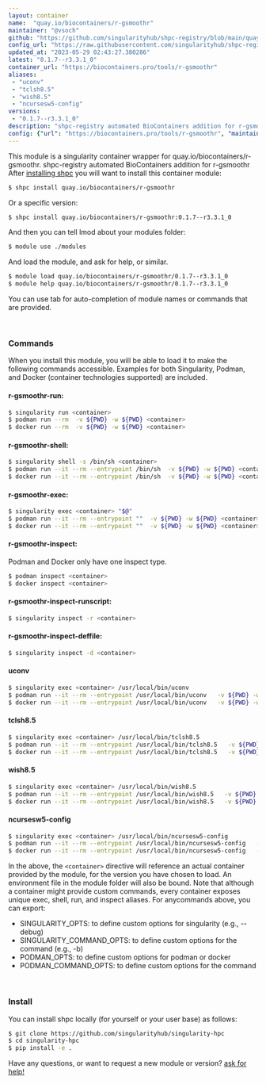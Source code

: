 ```yaml
---
layout: container
name:  "quay.io/biocontainers/r-gsmoothr"
maintainer: "@vsoch"
github: "https://github.com/singularityhub/shpc-registry/blob/main/quay.io/biocontainers/r-gsmoothr/container.yaml"
config_url: "https://raw.githubusercontent.com/singularityhub/shpc-registry/main/quay.io/biocontainers/r-gsmoothr/container.yaml"
updated_at: "2023-05-29 02:43:27.380286"
latest: "0.1.7--r3.3.1_0"
container_url: "https://biocontainers.pro/tools/r-gsmoothr"
aliases:
 - "uconv"
 - "tclsh8.5"
 - "wish8.5"
 - "ncursesw5-config"
versions:
 - "0.1.7--r3.3.1_0"
description: "shpc-registry automated BioContainers addition for r-gsmoothr"
config: {"url": "https://biocontainers.pro/tools/r-gsmoothr", "maintainer": "@vsoch", "description": "shpc-registry automated BioContainers addition for r-gsmoothr", "latest": {"0.1.7--r3.3.1_0": "sha256:1fc99803a525008b2a47a85046ff3b2382ab39042118a0aa3bc211974bf87393"}, "tags": {"0.1.7--r3.3.1_0": "sha256:1fc99803a525008b2a47a85046ff3b2382ab39042118a0aa3bc211974bf87393"}, "docker": "quay.io/biocontainers/r-gsmoothr", "aliases": {"uconv": "/usr/local/bin/uconv", "tclsh8.5": "/usr/local/bin/tclsh8.5", "wish8.5": "/usr/local/bin/wish8.5", "ncursesw5-config": "/usr/local/bin/ncursesw5-config"}}
---
```


This module is a singularity container wrapper for quay.io/biocontainers/r-gsmoothr.
shpc-registry automated BioContainers addition for r-gsmoothr
After [installing shpc](#install) you will want to install this container module:


```bash
$ shpc install quay.io/biocontainers/r-gsmoothr
```

Or a specific version:

```bash
$ shpc install quay.io/biocontainers/r-gsmoothr:0.1.7--r3.3.1_0
```

And then you can tell lmod about your modules folder:

```bash
$ module use ./modules
```

And load the module, and ask for help, or similar.

```bash
$ module load quay.io/biocontainers/r-gsmoothr/0.1.7--r3.3.1_0
$ module help quay.io/biocontainers/r-gsmoothr/0.1.7--r3.3.1_0
```

You can use tab for auto-completion of module names or commands that are provided.

<br>

### Commands

When you install this module, you will be able to load it to make the following commands accessible.
Examples for both Singularity, Podman, and Docker (container technologies supported) are included.

#### r-gsmoothr-run:

```bash
$ singularity run <container>
$ podman run --rm  -v ${PWD} -w ${PWD} <container>
$ docker run --rm  -v ${PWD} -w ${PWD} <container>
```

#### r-gsmoothr-shell:

```bash
$ singularity shell -s /bin/sh <container>
$ podman run --it --rm --entrypoint /bin/sh  -v ${PWD} -w ${PWD} <container>
$ docker run --it --rm --entrypoint /bin/sh  -v ${PWD} -w ${PWD} <container>
```

#### r-gsmoothr-exec:

```bash
$ singularity exec <container> "$@"
$ podman run --it --rm --entrypoint ""  -v ${PWD} -w ${PWD} <container> "$@"
$ docker run --it --rm --entrypoint ""  -v ${PWD} -w ${PWD} <container> "$@"
```

#### r-gsmoothr-inspect:

Podman and Docker only have one inspect type.

```bash
$ podman inspect <container>
$ docker inspect <container>
```

#### r-gsmoothr-inspect-runscript:

```bash
$ singularity inspect -r <container>
```

#### r-gsmoothr-inspect-deffile:

```bash
$ singularity inspect -d <container>
```


#### uconv

```bash
$ singularity exec <container> /usr/local/bin/uconv
$ podman run --it --rm --entrypoint /usr/local/bin/uconv   -v ${PWD} -w ${PWD} <container> -c " $@"
$ docker run --it --rm --entrypoint /usr/local/bin/uconv   -v ${PWD} -w ${PWD} <container> -c " $@"
```


#### tclsh8.5

```bash
$ singularity exec <container> /usr/local/bin/tclsh8.5
$ podman run --it --rm --entrypoint /usr/local/bin/tclsh8.5   -v ${PWD} -w ${PWD} <container> -c " $@"
$ docker run --it --rm --entrypoint /usr/local/bin/tclsh8.5   -v ${PWD} -w ${PWD} <container> -c " $@"
```


#### wish8.5

```bash
$ singularity exec <container> /usr/local/bin/wish8.5
$ podman run --it --rm --entrypoint /usr/local/bin/wish8.5   -v ${PWD} -w ${PWD} <container> -c " $@"
$ docker run --it --rm --entrypoint /usr/local/bin/wish8.5   -v ${PWD} -w ${PWD} <container> -c " $@"
```


#### ncursesw5-config

```bash
$ singularity exec <container> /usr/local/bin/ncursesw5-config
$ podman run --it --rm --entrypoint /usr/local/bin/ncursesw5-config   -v ${PWD} -w ${PWD} <container> -c " $@"
$ docker run --it --rm --entrypoint /usr/local/bin/ncursesw5-config   -v ${PWD} -w ${PWD} <container> -c " $@"
```



In the above, the `<container>` directive will reference an actual container provided
by the module, for the version you have chosen to load. An environment file in the
module folder will also be bound. Note that although a container
might provide custom commands, every container exposes unique exec, shell, run, and
inspect aliases. For anycommands above, you can export:

 - SINGULARITY_OPTS: to define custom options for singularity (e.g., --debug)
 - SINGULARITY_COMMAND_OPTS: to define custom options for the command (e.g., -b)
 - PODMAN_OPTS: to define custom options for podman or docker
 - PODMAN_COMMAND_OPTS: to define custom options for the command

<br>

### Install

You can install shpc locally (for yourself or your user base) as follows:

```bash
$ git clone https://github.com/singularityhub/singularity-hpc
$ cd singularity-hpc
$ pip install -e .
```

Have any questions, or want to request a new module or version? [ask for help!](https://github.com/singularityhub/singularity-hpc/issues)